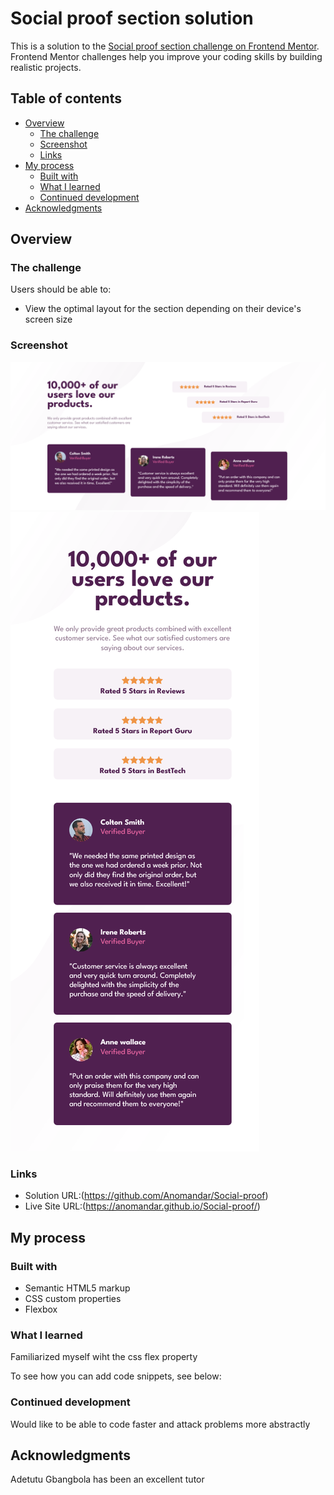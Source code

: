 # Social proof section solution

This is a solution to the [Social proof section challenge on Frontend Mentor](https://www.frontendmentor.io/challenges/social-proof-section-6e0qTv_bA). Frontend Mentor challenges help you improve your coding skills by building realistic projects. 

## Table of contents

- [Overview](#overview)
  - [The challenge](#the-challenge)
  - [Screenshot](#screenshot)
  - [Links](#links)
- [My process](#my-process)
  - [Built with](#built-with)
  - [What I learned](#what-i-learned)
  - [Continued development](#continued-development)
- [Acknowledgments](#acknowledgments)


## Overview

### The challenge

Users should be able to:

- View the optimal layout for the section depending on their device's screen size

### Screenshot

![](./images/Screenshot-desktop.png)
![](./images/Screenshot-mobile.png)

### Links

- Solution URL:(https://github.com/Anomandar/Social-proof)
- Live Site URL:(https://anomandar.github.io/Social-proof/)

## My process

### Built with

- Semantic HTML5 markup
- CSS custom properties
- Flexbox

### What I learned

Familiarized myself wiht the css flex property

To see how you can add code snippets, see below:



### Continued development

Would like to be able to code faster and attack problems more abstractly


## Acknowledgments

Adetutu Gbangbola has been an excellent tutor
